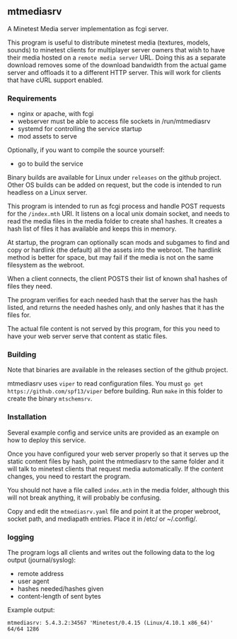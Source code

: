 
## mtmediasrv

A Minetest Media server implementation as fcgi server.

This program is useful to distribute minetest media (textures, models,
sounds) to minetest clients for multiplayer server owners that wish to
have their media hosted on a `remote media server` URL. Doing this as
a separate download removes some of the download bandwidth from the
actual game server and offloads it to a different HTTP server. This
will work for clients that have cURL support enabled.


### Requirements

- nginx or apache, with fcgi
- webserver must be able to access file sockets in /run/mtmediasrv
- systemd for controlling the service startup
- mod assets to serve

Optionally, if you want to compile the source yourself:

- go to build the service

Binary builds are available for Linux under `releases` on the github
project. Other OS builds can be added on request, but the code is
intended to run headless on a Linux server.

This program is intended to run as fcgi process and handle POST
requests for the `/index.mth` URI. It listens on a local unix domain
socket, and needs to read the media files in the media folder to
create sha1 hashes. It creates a hash list of files it has available
and keeps this in memory.

At startup, the program can optionally scan mods and subgames to find
and copy or hardlink (the default) all the assets into the webroot.
The hardlink method is better for space, but may fail if the media
is not on the same filesystem as the webroot.

When a client connects, the client POSTS their list of known sha1
hashes of files they need.

The program verifies for each needed hash that the server has the hash
listed, and returns the needed hashes only, and only hashes that it
has the files for.

The actual file content is not served by this program, for this you
need to have your web server serve that content as static files.


### Building

Note that binaries are available in the releases section of the
github project.

mtmediasrv uses `viper` to read configuration files. You must
`go get https://github.com/spf13/viper` before building.
Run `make` in this folder to create the binary `mtschemsrv`.


### Installation

Several example config and service units are provided as an example
on how to deploy this service.

Once you have configured your web server properly so that it serves
up the static content files by hash, point the mtmediasrv to the
same folder and it will talk to minetest clients that request media
automatically. If the content changes, you need to restart the program.

You should not have a file called `index.mth` in the media folder,
although this will not break anything, it will probably be confusing.

Copy and edit the `mtmediasrv.yaml` file and point it at the proper
webroot, socket path, and mediapath entries. Place it in /etc/ or
~/.config/.


### logging

The program logs all clients and writes out the following
data to the log output (journal/syslog):

- remote address
- user agent
- hashes needed/hashes given
- content-length of sent bytes

Example output:

```
mtmediasrv: 5.4.3.2:34567 'Minetest/0.4.15 (Linux/4.10.1 x86_64)' 64/64 1286
```

